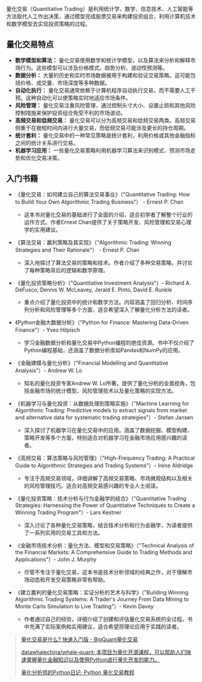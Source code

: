 量化交易（Quantitative Trading）是利用统计学、数学、信息技术、人工智能等方法取代人工作出决策，通过模型完成股票交易来构建投资组合，利用计算机技术和数学模型去实现投资策略的过程。
## 量化交易特点

- **数学模型和算法：** 量化交易使用数学和统计学模型，以及算法来分析和解释市场行为。这些模型可以涉及价格模式、趋势分析、波动性预测等。
- **数据分析：** 大量的历史和实时市场数据被用于构建和验证交易策略。这可能包括价格、成交量、市场深度等多种数据。
- **自动化执行：** 量化交易通常依赖于计算机程序自动执行交易，而不需要人工干预。这种自动化可以使策略实时地适应市场条件。
- **风险管理：** 量化交易注重风险管理，通过控制头寸大小、设置止损和其他风险控制措施来保护投资组合免受不利的市场波动。
- **高频交易和低频交易：** 量化交易可以分为高频交易和低频交易两类。高频交易侧重于在极短时间内进行大量交易，而低频交易可能涉及更长的持仓周期。
- **统计套利：** 量化交易中的一种常见策略是统计套利，利用价格或其他金融指标之间的统计关系进行交易。
- **机器学习应用：** 一些量化交易策略利用机器学习算法来识别模式、预测市场走势和优化交易决策。
## 入门书籍

- 《量化交易：如何建立自己的算法交易事业》（"Quantitative Trading: How to Build Your Own Algorithmic Trading Business"） - Ernest P. Chan
  - 这本书对量化交易的基础进行了全面的介绍，适合初学者了解整个行业的运作方式。作者Ernest Chan提供了关于策略开发、风险管理和交易心理学的实用建议。

- 《算法交易：赢利策略及其实现》（"Algorithmic Trading: Winning Strategies and Their Rationale"） - Ernest P. Chan
  - 深入地探讨了算法交易的策略和技术。作者介绍了多种交易策略，并讨论了每种策略背后的逻辑和数学原理。

- 《量化投资策略分析》（"Quantitative Investment Analysis"）- Richard A. DeFusco, Dennis W. McLeavey, Jerald E. Pinto, David E. Runkle
  - 重点介绍了量化投资中的统计和数学方法。内容涵盖了回归分析、时间序列分析和风险管理等多个方面，适合希望深入了解量化分析方法的读者。
- 《Python金融大数据分析》（"Python for Finance: Mastering Data-Driven Finance"）- Yves Hilpisch
  - 学习金融数据分析和量化交易中Python编程的绝佳资源。书中不仅介绍了Python编程基础，还涵盖了数据分析库如Pandas和NumPy的应用。

- 《金融建模与量化分析》（"Financial Modelling and Quantitative Analysis"）- Andrew W. Lo
  - 知名的量化投资专家Andrew W. Lo所著，提供了量化分析的全面视角，包括金融市场的统计模型、风险管理技术以及量化策略的实现方法。

- 《机器学习与量化投资：从数据处理到策略实施》（"Machine Learning for Algorithmic Trading: Predictive models to extract signals from market and alternative data for systematic trading strategies"）- Stefan Jansen
  - 深入探讨了机器学习在量化交易中的应用。涵盖了数据挖掘、模型构建、策略开发等多个方面，特别适合对机器学习在金融市场应用感兴趣的读者。

- 《高频交易：算法策略与风险管理》（"High-Frequency Trading: A Practical Guide to Algorithmic Strategies and Trading Systems"）- Irene Aldridge
  - 专注于高频交易领域，详细讲解了高频交易策略、市场微观结构以及相关的风险管理技巧。适合对高频交易感兴趣的专业人士阅读。

- 《量化投资策略：技术分析与行为金融学的结合》（"Quantitative Trading Strategies: Harnessing the Power of Quantitative Techniques to Create a Winning Trading Program"）- Lars Kestner
  - 深入讨论了各种量化交易策略，结合技术分析和行为金融学，为读者提供了一系列实用的交易工具和方法。

- 《金融市场技术分析：量化方法、模型和交易策略》（"Technical Analysis of the Financial Markets: A Comprehensive Guide to Trading Methods and Applications"）- John J. Murphy
  - 尽管不专注于量化交易，这本书是技术分析领域的经典之作，对于理解市场动态和开发交易策略非常有帮助。

- 《建立赢利的量化交易策略：实证分析的艺术与科学》（"Building Winning Algorithmic Trading Systems: A Trader's Journey From Data Mining to Monte Carlo Simulation to Live Trading"）- Kevin Davey
  - 作者通过自己的经验，详细介绍了创建和评估量化交易系统的全过程。书中充满了实际案例和实用建议，适合希望将理论应用于实践的读者。









> [量化交易是什么? 快速入门版 - BigQuant量化交易](https://bigquant.com/wiki/doc/7hUcXKutKq)
>
> [datawhalechina/whale-quant: 本项目为量化开源课程，可以帮助人们快速掌握量化金融知识以及使用Python进行量化开发的能力。](https://github.com/datawhalechina/whale-quant)
>
> [量化分析师的Python日记· Python 量化交易教程](https://wizardforcel.gitbooks.io/python-quant-uqer/)
